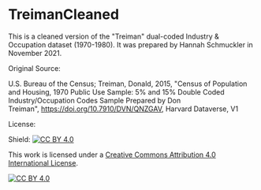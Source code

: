 # TreimanCleaned
This is a cleaned version of the "Treiman" dual-coded Industry & Occupation dataset (1970-1980). It was prepared by Hannah Schmuckler in November 2021. 


Original Source:

U.S. Bureau of the Census; Treiman, Donald, 2015, "Census of Population and Housing, 1970 Public Use Sample: 5% and 15% Double Coded Industry/Occupation Codes Sample Prepared by Don Treiman", <https://doi.org/10.7910/DVN/QNZGAV>, Harvard Dataverse, V1


License: 

Shield: [![CC BY 4.0][cc-by-shield]][cc-by]

This work is licensed under a
[Creative Commons Attribution 4.0 International License][cc-by].

[![CC BY 4.0][cc-by-image]][cc-by]

[cc-by]: http://creativecommons.org/licenses/by/4.0/
[cc-by-image]: https://i.creativecommons.org/l/by/4.0/88x31.png
[cc-by-shield]: https://img.shields.io/badge/License-CC%20BY%204.0-lightgrey.svg
